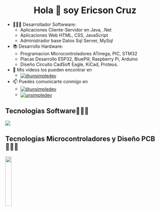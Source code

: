 <h1 align="center">Hola 👋  soy Ericson Cruz</h1>

- 👨🏿‍💻 Desarrollador Softwware:
  * Aplicaciones Cliente-Servidor en Java, .Net
  * Aplicaciones Web HTML, CSS, JavaScript
  * Administrador base Datos Sql Server, MySql
- 📚 Desarrollo Hardware:
  * Programacion Microcontroladores ATmega, PIC, STM32
  * Placas Desarrollo ESP32, BluePill, Raspberry Pi, Arduino
  * Diseño Circuito CadSoft Eagle, KiCad, Proteus.
- 📢 Mis videos los pueden encontrar en
  * <a href="https://www.youtube.com/@ericsoncruz9655" target="blank"><img align="center" src="https://img.shields.io/badge/YouTube-FF0000?style=for-the-badge&logo=youtube&logoColor=white" alt="@unsimpledev"  /></a>
- 📫 Puedes comunicarte conmigo en
  * <a href = "mailto:ericson4634@gmail.com" target="blank"><img align="center" src="https://img.shields.io/badge/Gmail-D14836?style=for-the-badge&logo=gmail&logoColor=white" alt="@unsimpledev"  /></a>
  * <a href="https://www.linkedin.com/in/ericson-cruz-70b875262/" target="blank"><img align="center" src="https://img.shields.io/badge/LinkedIn-0077B5?style=for-the-badge&logo=linkedin&logoColor=white" alt="unsimpledev"/></a>

<h2 >Tecnologías Software👨🏻‍💻</h2>
<p align="left">
  <a href="https://skillicons.dev">
    <img src="https://skillicons.dev/icons?i=spring,net,react,angular,html,bootstrap,java,cs,mysql,postgres,mongodb,docker&perline=12" />
  </a>
</p>

<h2 >Tecnologías Microcontroladores y Diseño PCB👨🏻‍💻</h2>
<img src="https://github.com/EricsonCR/imagenes/blob/main/kicad%20eagle%20proteus%20microcontroladores%20junto.png" alt="" height="20%"/>
